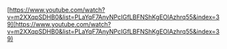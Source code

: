 [https://www.youtube.com/watch?v=m2XXqpSDHB0&list=PLaYqF7AnyNPcIGfLBFNShKgEOlAzhrq55&index=39](https://www.youtube.com/watch?v=m2XXqpSDHB0&list=PLaYqF7AnyNPcIGfLBFNShKgEOlAzhrq55&index=39)

